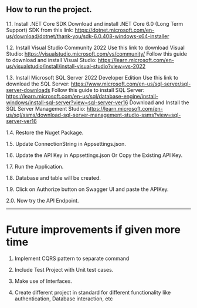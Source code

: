 How to run the project.
--------------------------
1.1. Install .NET Core SDK
Download and install .NET Core 6.0 (Long Term Support) SDK from this link: https://dotnet.microsoft.com/en-us/download/dotnet/thank-you/sdk-6.0.408-windows-x64-installer

1.2. Install Visual Studio Community 2022
Use this link to download Visual Studio: https://visualstudio.microsoft.com/vs/community/
Follow this guide to download and install Visual Studio: https://learn.microsoft.com/en-us/visualstudio/install/install-visual-studio?view=vs-2022

1.3. Install Microsoft SQL Server 2022 Developer Edition
Use this link to download the SQL Server: https://www.microsoft.com/en-us/sql-server/sql-server-downloads
Follow this guide to install SQL Server: https://learn.microsoft.com/en-us/sql/database-engine/install-windows/install-sql-server?view=sql-server-ver16
Download and Install the SQL Server Management Studio: https://learn.microsoft.com/en-us/sql/ssms/download-sql-server-management-studio-ssms?view=sql-server-ver16

1.4. Restore the Nuget Package.

1.5. Update ConnectionString in Appsettings.json.

1.6. Update the API Key in Appsettings.json Or Copy the Existing API Key.

1.7. Run the Application.

1.8. Database and table will be created.

1.9. Click on Authorize button on Swagger UI and paste the APIKey.

2.0. Now try the API Endpoint.

-----------------------------------------------------------------------------------------------------
Future improvements if given more time
==========================================================
1.  Implement CQRS pattern to separate command 

2.  Include Test Project with Unit test cases.
	
3.  Make use of Interfaces.

4.  Create different project in standard for different functionality like authentication, Database interaction, etc

